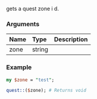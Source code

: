 gets a quest zone i d.
### Arguments
**Name**|**Type**|**Description**
:---|:---|:---
zone|string|

### Example

```perl
my $zone = "test";

quest::($zone); # Returns void
```